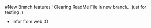 #New Branch features !
Clearing ReadMe File in new branch... just for testing ;)

+ Infor from web :O
